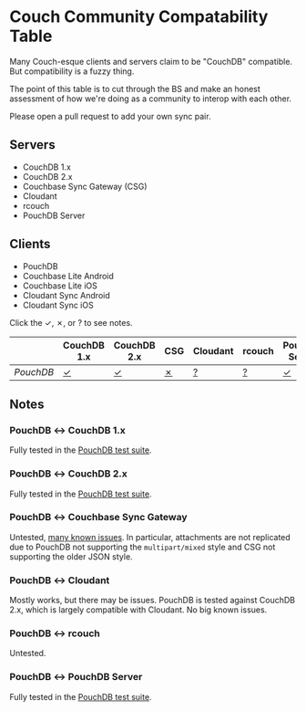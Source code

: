 # Couch Community Compatability Table

Many Couch-esque clients and servers claim to be "CouchDB" compatible. But compatibility is a fuzzy thing.

The point of this table is to cut through the BS and make an honest assessment of how we're doing as a community to interop with each other.

Please open a pull request to add your own sync pair.

## Servers

* CouchDB 1.x
* CouchDB 2.x
* Couchbase Sync Gateway (CSG)
* Cloudant
* rcouch
* PouchDB Server

## Clients

* PouchDB
* Couchbase Lite Android
* Couchbase Lite iOS
* Cloudant Sync Android
* Cloudant Sync iOS

Click the &#10003;, &#10007;, or ? to see notes.

| &nbsp; | CouchDB 1.x | CouchDB 2.x | CSG | Cloudant | rcouch | PouchDB Server |
| --- | --- | --- | --- | --- | --- | --- |
| *PouchDB* | [&#10003;](#pouchdb--couchdb-1x) | [&#10003;](#pouchdb--couchdb-2x) | [&#10007;](#pouchdb--couchbase-sync-gateway) | [?](#pouchdb--cloudant) | [?](#pouchdb--rcouch) | [&#10003;](#pouchdb--pouchdb-server) |

## Notes

### PouchDB &#8596; CouchDB 1.x

Fully tested in the [PouchDB test suite](https://travis-ci.org/pouchdb/pouchdb).

### PouchDB &#8596; CouchDB 2.x

Fully tested in the [PouchDB test suite](https://travis-ci.org/pouchdb/pouchdb).

### PouchDB &#8596; Couchbase Sync Gateway

Untested, [many known issues](https://github.com/pouchdb/pouchdb/issues/3490). In particular, attachments are not replicated due to PouchDB not supporting the `multipart/mixed` style and CSG not supporting the older JSON style.

### PouchDB &#8596; Cloudant

Mostly works, but there may be issues. PouchDB is tested against CouchDB 2.x, which is largely compatible with Cloudant. No big known issues.

### PouchDB &#8596; rcouch

Untested.

### PouchDB &#8596; PouchDB Server

Fully tested in the [PouchDB test suite](https://travis-ci.org/pouchdb/pouchdb).


